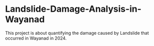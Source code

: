 # Landslide-Damage-Analysis-in-Wayanad
This project is about quantifying the damage caused by Landslide that occurred in Wayanad in 2024. 
